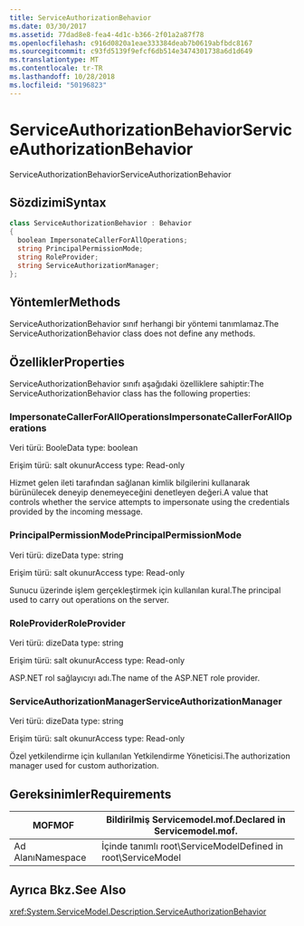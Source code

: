 ```yaml
---
title: ServiceAuthorizationBehavior
ms.date: 03/30/2017
ms.assetid: 77dad8e8-fea4-4d1c-b366-2f01a2a87f78
ms.openlocfilehash: c916d0820a1eae333384deab7b0619abfbdc8167
ms.sourcegitcommit: c93fd5139f9efcf6db514e3474301738a6d1d649
ms.translationtype: MT
ms.contentlocale: tr-TR
ms.lasthandoff: 10/28/2018
ms.locfileid: "50196823"
---
```

# <a name="serviceauthorizationbehavior"></a><span data-ttu-id="bd19f-102">ServiceAuthorizationBehavior</span><span class="sxs-lookup"><span data-stu-id="bd19f-102">ServiceAuthorizationBehavior</span></span>
<span data-ttu-id="bd19f-103">ServiceAuthorizationBehavior</span><span class="sxs-lookup"><span data-stu-id="bd19f-103">ServiceAuthorizationBehavior</span></span>  
  
## <a name="syntax"></a><span data-ttu-id="bd19f-104">Sözdizimi</span><span class="sxs-lookup"><span data-stu-id="bd19f-104">Syntax</span></span>  
  
```csharp
class ServiceAuthorizationBehavior : Behavior  
{  
  boolean ImpersonateCallerForAllOperations;  
  string PrincipalPermissionMode;  
  string RoleProvider;  
  string ServiceAuthorizationManager;  
};  
```  
  
## <a name="methods"></a><span data-ttu-id="bd19f-105">Yöntemler</span><span class="sxs-lookup"><span data-stu-id="bd19f-105">Methods</span></span>  
 <span data-ttu-id="bd19f-106">ServiceAuthorizationBehavior sınıf herhangi bir yöntemi tanımlamaz.</span><span class="sxs-lookup"><span data-stu-id="bd19f-106">The ServiceAuthorizationBehavior class does not define any methods.</span></span>  
  
## <a name="properties"></a><span data-ttu-id="bd19f-107">Özellikler</span><span class="sxs-lookup"><span data-stu-id="bd19f-107">Properties</span></span>  
 <span data-ttu-id="bd19f-108">ServiceAuthorizationBehavior sınıfı aşağıdaki özelliklere sahiptir:</span><span class="sxs-lookup"><span data-stu-id="bd19f-108">The ServiceAuthorizationBehavior class has the following properties:</span></span>  
  
### <a name="impersonatecallerforalloperations"></a><span data-ttu-id="bd19f-109">ImpersonateCallerForAllOperations</span><span class="sxs-lookup"><span data-stu-id="bd19f-109">ImpersonateCallerForAllOperations</span></span>  
 <span data-ttu-id="bd19f-110">Veri türü: Boole</span><span class="sxs-lookup"><span data-stu-id="bd19f-110">Data type: boolean</span></span>  
  
 <span data-ttu-id="bd19f-111">Erişim türü: salt okunur</span><span class="sxs-lookup"><span data-stu-id="bd19f-111">Access type: Read-only</span></span>  
  
 <span data-ttu-id="bd19f-112">Hizmet gelen ileti tarafından sağlanan kimlik bilgilerini kullanarak bürünülecek deneyip denemeyeceğini denetleyen değeri.</span><span class="sxs-lookup"><span data-stu-id="bd19f-112">A value that controls whether the service attempts to impersonate using the credentials provided by the incoming message.</span></span>  
  
### <a name="principalpermissionmode"></a><span data-ttu-id="bd19f-113">PrincipalPermissionMode</span><span class="sxs-lookup"><span data-stu-id="bd19f-113">PrincipalPermissionMode</span></span>  
 <span data-ttu-id="bd19f-114">Veri türü: dize</span><span class="sxs-lookup"><span data-stu-id="bd19f-114">Data type: string</span></span>  
  
 <span data-ttu-id="bd19f-115">Erişim türü: salt okunur</span><span class="sxs-lookup"><span data-stu-id="bd19f-115">Access type: Read-only</span></span>  
  
 <span data-ttu-id="bd19f-116">Sunucu üzerinde işlem gerçekleştirmek için kullanılan kural.</span><span class="sxs-lookup"><span data-stu-id="bd19f-116">The principal used to carry out operations on the server.</span></span>  
  
### <a name="roleprovider"></a><span data-ttu-id="bd19f-117">RoleProvider</span><span class="sxs-lookup"><span data-stu-id="bd19f-117">RoleProvider</span></span>  
 <span data-ttu-id="bd19f-118">Veri türü: dize</span><span class="sxs-lookup"><span data-stu-id="bd19f-118">Data type: string</span></span>  
  
 <span data-ttu-id="bd19f-119">Erişim türü: salt okunur</span><span class="sxs-lookup"><span data-stu-id="bd19f-119">Access type: Read-only</span></span>  
  
 <span data-ttu-id="bd19f-120">ASP.NET rol sağlayıcıyı adı.</span><span class="sxs-lookup"><span data-stu-id="bd19f-120">The name of the ASP.NET role provider.</span></span>  
  
### <a name="serviceauthorizationmanager"></a><span data-ttu-id="bd19f-121">ServiceAuthorizationManager</span><span class="sxs-lookup"><span data-stu-id="bd19f-121">ServiceAuthorizationManager</span></span>  
 <span data-ttu-id="bd19f-122">Veri türü: dize</span><span class="sxs-lookup"><span data-stu-id="bd19f-122">Data type: string</span></span>  
  
 <span data-ttu-id="bd19f-123">Erişim türü: salt okunur</span><span class="sxs-lookup"><span data-stu-id="bd19f-123">Access type: Read-only</span></span>  
  
 <span data-ttu-id="bd19f-124">Özel yetkilendirme için kullanılan Yetkilendirme Yöneticisi.</span><span class="sxs-lookup"><span data-stu-id="bd19f-124">The authorization manager used for custom authorization.</span></span>  
  
## <a name="requirements"></a><span data-ttu-id="bd19f-125">Gereksinimler</span><span class="sxs-lookup"><span data-stu-id="bd19f-125">Requirements</span></span>  
  
|<span data-ttu-id="bd19f-126">MOF</span><span class="sxs-lookup"><span data-stu-id="bd19f-126">MOF</span></span>|<span data-ttu-id="bd19f-127">Bildirilmiş Servicemodel.mof.</span><span class="sxs-lookup"><span data-stu-id="bd19f-127">Declared in Servicemodel.mof.</span></span>|  
|---------|-----------------------------------|  
|<span data-ttu-id="bd19f-128">Ad Alanı</span><span class="sxs-lookup"><span data-stu-id="bd19f-128">Namespace</span></span>|<span data-ttu-id="bd19f-129">İçinde tanımlı root\ServiceModel</span><span class="sxs-lookup"><span data-stu-id="bd19f-129">Defined in root\ServiceModel</span></span>|  
  
## <a name="see-also"></a><span data-ttu-id="bd19f-130">Ayrıca Bkz.</span><span class="sxs-lookup"><span data-stu-id="bd19f-130">See Also</span></span>  
 <xref:System.ServiceModel.Description.ServiceAuthorizationBehavior>
